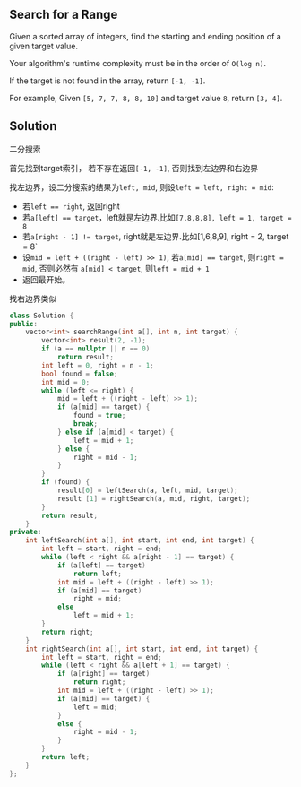## Search for a Range

Given a sorted array of integers, find the starting and ending position of a given target value.

Your algorithm's runtime complexity must be in the order of `O(log n)`.

If the target is not found in the array, return `[-1, -1]`.

For example,
Given `[5, 7, 7, 8, 8, 10]` and target value `8`,
return `[3, 4]`.

## Solution

二分搜索

首先找到target索引， 若不存在返回`[-1, -1]`, 否则找到左边界和右边界

找左边界，设二分搜索的结果为`left, mid`, 则设`left = left, right = mid`:

* 若`left == right`, 返回right
* 若`a[left] == target`，left就是左边界.比如`[7,8,8,8], left = 1, target = 8`
* 若`a[right - 1] != target`, right就是左边界.比如[1,6,8,9], right = 2, target = 8`
* 设`mid = left + ((right - left) >> 1)`, 若`a[mid] == target`, 则`right = mid`, 否则必然有
`a[mid] < target`, 则`left = mid + 1`
* 返回最开始。


找右边界类似

```cpp
class Solution {
public:
    vector<int> searchRange(int a[], int n, int target) {
	    vector<int> result(2, -1);
	    if (a == nullptr || n == 0)
		    return result;
	    int left = 0, right = n - 1;
	    bool found = false;
	    int mid = 0;
	    while (left <= right) {
		    mid = left + ((right - left) >> 1);
		    if (a[mid] == target) {
			    found = true;
			    break;
		    } else if (a[mid] < target) {
			    left = mid + 1;
		    } else {
			    right = mid - 1;
		    }
	    }
	    if (found) {
		    result[0] = leftSearch(a, left, mid, target);
		    result [1] = rightSearch(a, mid, right, target);
	    }
	    return result;
    }
private:
    int leftSearch(int a[], int start, int end, int target) {
	    int left = start, right = end;
	    while (left < right && a[right - 1] == target) {
		    if (a[left] == target)
			    return left;
		    int mid = left + ((right - left) >> 1);
		    if (a[mid] == target)
			    right = mid;
		    else
			    left = mid + 1;
	    }
	    return right;
    }
    int rightSearch(int a[], int start, int end, int target) {
	    int left = start, right = end;
	    while (left < right && a[left + 1] == target) {
		    if (a[right] == target)
			    return right;
		    int mid = left + ((right - left) >> 1);
		    if (a[mid] == target) {
			    left = mid;
		    }
		    else {
			    right = mid - 1;
		    }
	    }
	    return left;
    }
};
```
